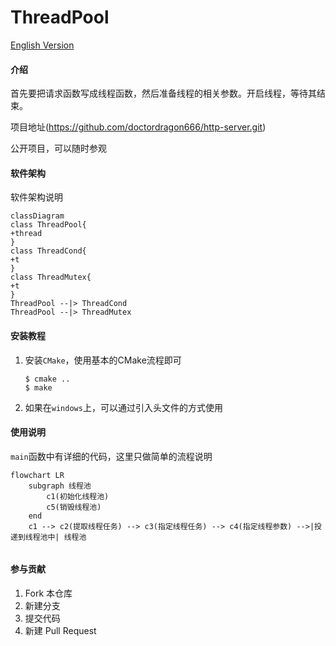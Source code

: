 # ThreadPool
[English Version](README_en.md)

#### 介绍
首先要把请求函数写成线程函数，然后准备线程的相关参数。开启线程，等待其结束。

项目地址(https://github.com/doctordragon666/http-server.git)

公开项目，可以随时参观

#### 软件架构
软件架构说明

```mermaid
classDiagram
class ThreadPool{
+thread
}
class ThreadCond{
+t
}
class ThreadMutex{
+t
}
ThreadPool --|> ThreadCond
ThreadPool --|> ThreadMutex
```




#### 安装教程

1. 安装`CMake`，使用基本的CMake流程即可

   ```shell
   $ cmake ..
   $ make
   ```

2. 如果在`windows`上，可以通过引入头文件的方式使用

#### 使用说明

`main`函数中有详细的代码，这里只做简单的流程说明

```mermaid
flowchart LR
	subgraph 线程池
		c1(初始化线程池)
		c5(销毁线程池)
	end
	c1 --> c2(提取线程任务) --> c3(指定线程任务) --> c4(指定线程参数) -->|投递到线程池中| 线程池
	
```



#### 参与贡献

1.  Fork 本仓库
2.  新建分支
3.  提交代码
4.  新建 Pull Request